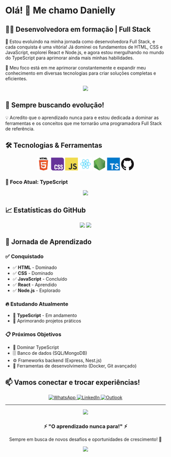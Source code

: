 # Olá! 👋 Me chamo Danielly

## 👩‍💻 Desenvolvedora em formação | Full Stack

🚀 Estou evoluindo na minha jornada como desenvolvedora Full Stack, e cada conquista é uma vitória! Já dominei os fundamentos de HTML, CSS e JavaScript, explorei React e Node.js, e agora estou mergulhando no mundo do TypeScript para aprimorar ainda mais minhas habilidades.

🔧 Meu foco está em me aprimorar constantemente e expandir meu conhecimento em diversas tecnologias para criar soluções completas e eficientes.

<div align="center">
  <img src="https://media.giphy.com/media/L1R1tvI9svkIWwpVYr/giphy.gif" width="300">
</div>

## 🌱 Sempre buscando evolução!

💡 Acredito que o aprendizado nunca para e estou dedicada a dominar as ferramentas e os conceitos que me tornarão uma programadora Full Stack de referência.

## 🛠️ Tecnologias & Ferramentas

<div align="center">
  <img height="40" src="https://raw.githubusercontent.com/github/explore/80688e429a7d4ef2fca1e82350fe8e3517d3494d/topics/html/html.png" alt="HTML">
  <img height="40" src="https://raw.githubusercontent.com/github/explore/80688e429a7d4ef2fca1e82350fe8e3517d3494d/topics/css/css.png" alt="CSS">
  <img height="40" src="https://raw.githubusercontent.com/github/explore/80688e429a7d4ef2fca1e82350fe8e3517d3494d/topics/javascript/javascript.png" alt="JavaScript">
  <img height="40" src="https://raw.githubusercontent.com/github/explore/80688e429a7d4ef2fca1e82350fe8e3517d3494d/topics/react/react.png" alt="React">
  <img height="40" src="https://raw.githubusercontent.com/github/explore/80688e429a7d4ef2fca1e82350fe8e3517d3494d/topics/nodejs/nodejs.png" alt="Node.js">
  <img height="40" src="https://raw.githubusercontent.com/github/explore/80688e429a7d4ef2fca1e82350fe8e3517d3494d/topics/typescript/typescript.png" alt="TypeScript">
  <img height="40" src="https://raw.githubusercontent.com/github/explore/78df643247d429f6cc873026c0622819ad797942/topics/github/github.png" alt="GitHub">
</div>

### 🎯 Foco Atual: TypeScript
<div align="center">
  <img src="https://media.giphy.com/media/IdyAQJVN2kVPNUrojM/giphy.gif" width="50">
</div>

## 📈 Estatísticas do GitHub

<div align="center">
  <img height="180em" src="https://github-readme-stats.vercel.app/api?username=Pedrini-Danielly&show_icons=true&theme=radical&include_all_commits=true&count_private=true"/>
  <img height="180em" src="https://github-readme-stats.vercel.app/api/top-langs/?username=Pedrini-Danielly&layout=compact&langs_count=7&theme=radical"/>
</div>

## 🎯 Jornada de Aprendizado

### ✅ Conquistado
- ✅ **HTML** - Dominado
- ✅ **CSS** - Dominado  
- ✅ **JavaScript** - Concluído
- ✅ **React** - Aprendido
- ✅ **Node.js** - Explorado

### 🔥 Estudando Atualmente
- 🎯 **TypeScript** - Em andamento
- 🚀 Aprimorando projetos práticos

### 📋 Próximos Objetivos
- 🌟 Dominar TypeScript
- 🗄️ Banco de dados (SQL/MongoDB)
- ⚙️ Frameworks backend (Express, Nest.js)
- 🔧 Ferramentas de desenvolvimento (Docker, Git avançado)

## 📫 Vamos conectar e trocar experiências!

<div align="center">
  <a href="https://wa.me/5515991563363" target="_blank">
    <img src="https://img.shields.io/badge/WhatsApp-25D366?style=for-the-badge&logo=whatsapp&logoColor=white" alt="WhatsApp">
  </a>
  <a href="https://www.linkedin.com/in/daniellypedrini/" target="_blank">
    <img src="https://img.shields.io/badge/LinkedIn-0077B5?style=for-the-badge&logo=linkedin&logoColor=white" alt="LinkedIn">
  </a>
  <a href="mailto:Daiellypedrini@outlook.com" target="_blank">
    <img src="https://img.shields.io/badge/Microsoft_Outlook-0078D4?style=for-the-badge&logo=microsoft-outlook&logoColor=white" alt="Outlook">
  </a>
</div>

---

<div align="center">
  <img src="https://media.giphy.com/media/M9gbBd9nbDrOBRyWOG/giphy.gif" width="300">
  <h3>⚡️ "O aprendizado nunca para!" ⚡️</h3>
  <p>Sempre em busca de novos desafios e oportunidades de crescimento! 🌟</p>
  <img src="https://media.giphy.com/media/LnQjpWaON8nhr21vNW/giphy.gif" width="40">
</div>
